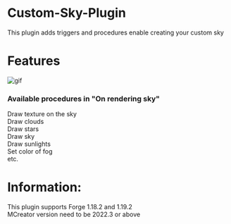# Custom-Sky-Plugin
This plugin adds triggers and procedures enable creating your custom sky

# Features
![gif](https://lh3.googleusercontent.com/pw/AMWts8BJLhKpY_cNUQnSjTHZnMXUdXiixDa4jI9M3lqsUK5Dv41ZuBOODPscULdXUEwkQ7JnGJ-QMZozt9WAMXIMD68hhvpxo08aUjmAN6Cfs_P4udzOyxSLzOjvcMkVkak8tLJRPVSRZO5b2TC_JsFLagb1=w1010-h321-no?authuser=0)
### Available procedures in "On rendering sky"  
Draw texture on the sky  
Draw clouds  
Draw stars  
Draw sky  
Draw sunlights  
Set color of fog  
etc.

# Information:
This plugin supports Forge 1.18.2 and 1.19.2  
MCreator version need to be 2022.3 or above
